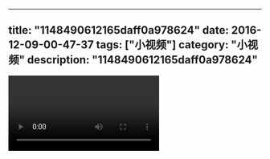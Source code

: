 
---
title: "1148490612165daff0a978624"
date: 2016-12-09-00-47-37
tags: ["小视频"]
category: "小视频"
description: "1148490612165daff0a978624"
---
<video src="http://ohtsqip0g.bkt.clouddn.com/1148490612165daff0a978624.mp4" controls="controls"></video>
